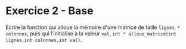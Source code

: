 # Exercice 2 - Base

Ecrire la fonction qui alloue la mémoire d'une matrice de taille `lignes * colonnes`, puis qui l’initialise à la valeur `val`, `int * alloue_matrice(int lignes,int colonnes,int val)`.
